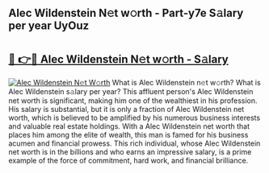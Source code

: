 ## Alec Wildenstein N𝚎t w𝚘rth - Part-y7e S𝚊lary per year UyOuz

# <h2><a href="http://gc1t53j.nevu.top/?p=Alec+Wildenstein">🔗 👉🔴 Alec Wildenstein N𝚎t w𝚘rth - S𝚊lary</a></h2>

[![Alec Wildenstein N𝚎t W𝚘rth](https://i.imgur.com/Oavwk0R.jpeg)](http://gc1t53j.nevu.top/?p=Alec+Wildenstein)
What is Alec Wildenstein n𝚎t w𝚘rth? What is Alec Wildenstein s𝚊lary per year?
This affluent person's Alec Wildenstein net worth is significant, making him one of the wealthiest in his profession. His salary is substantial, but it is only a fraction of Alec Wildenstein net worth, which is believed to be amplified by his numerous business interests and valuable real estate holdings. With a Alec Wildenstein net worth that places him among the elite of wealth, this man is famed for his business acumen and financial prowess. This rich individual, whose Alec Wildenstein net worth is in the billions and who earns an impressive salary, is a prime example of the force of commitment, hard work, and financial brilliance.
